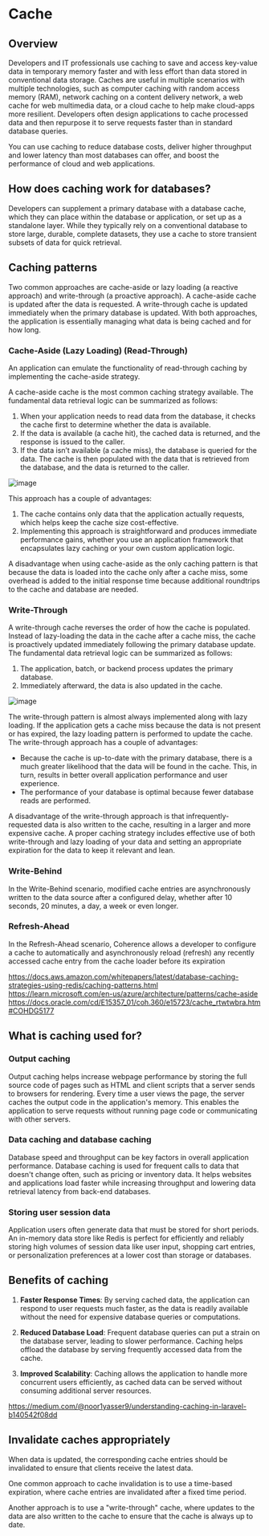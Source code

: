 # Cache

## Overview

Developers and IT professionals use caching to save and access key-value data in temporary memory faster and with less effort than data stored in conventional data storage. Caches are useful in multiple scenarios with multiple technologies, such as computer caching with random access memory (RAM), network caching on a content delivery network, a web cache for web multimedia data, or a cloud cache to help make cloud-apps more resilient. Developers often design applications to cache processed data and then repurpose it to serve requests faster than in standard database queries.

You can use caching to reduce database costs, deliver higher throughput and lower latency than most databases can offer, and boost the performance of cloud and web applications.

## How does caching work for databases?

Developers can supplement a primary database with a database cache, which they can place within the database or application, or set up as a standalone layer. While they typically rely on a conventional database to store large, durable, complete datasets, they use a cache to store transient subsets of data for quick retrieval.

## Caching patterns

Two common approaches are cache-aside or lazy loading (a reactive approach) and write-through (a proactive approach). A cache-aside cache is updated after the data is requested. A write-through cache is updated immediately when the primary database is updated. With both approaches, the application is essentially managing what data is being cached and for how long.

### Cache-Aside (Lazy Loading) (Read-Through)

An application can emulate the functionality of read-through caching by implementing the cache-aside strategy. 

A cache-aside cache is the most common caching strategy available. The fundamental data retrieval logic can be summarized as follows:

1. When your application needs to read data from the database, it checks the cache first to determine whether the data is available.
2. If the data is available (a cache hit), the cached data is returned, and the response is issued to the caller.
3. If the data isn’t available (a cache miss), the database is queried for the data. The cache is then populated with the data that is retrieved from the database, and the data is returned to the caller.

![image](https://github.com/lz2510/Tech/assets/1209204/b091659c-ea41-4c56-b157-1b598f175df0)

This approach has a couple of advantages:

1. The cache contains only data that the application actually requests, which helps keep the cache size cost-effective.
2. Implementing this approach is straightforward and produces immediate performance gains, whether you use an application framework that encapsulates lazy caching or your own custom application logic.

A disadvantage when using cache-aside as the only caching pattern is that because the data is loaded into the cache only after a cache miss, some overhead is added to the initial response time because additional roundtrips to the cache and database are needed.

### Write-Through

A write-through cache reverses the order of how the cache is populated. Instead of lazy-loading the data in the cache after a cache miss, the cache is proactively updated immediately following the primary database update. The fundamental data retrieval logic can be summarized as follows:

1. The application, batch, or backend process updates the primary database.
2. Immediately afterward, the data is also updated in the cache.

![image](https://github.com/lz2510/Tech/assets/1209204/670f1275-d591-4220-a411-e10082af83bb)

The write-through pattern is almost always implemented along with lazy loading. If the application gets a cache miss because the data is not present or has expired, the lazy loading pattern is performed to update the cache.
The write-through approach has a couple of advantages:
- Because the cache is up-to-date with the primary database, there is a much greater likelihood that the data will be found in the cache. This, in turn, results in better overall application performance and user experience.
- The performance of your database is optimal because fewer database reads are performed.

A disadvantage of the write-through approach is that infrequently-requested data is also written to the cache, resulting in a larger and more expensive cache.
A proper caching strategy includes effective use of both write-through and lazy loading of your data and setting an appropriate expiration for the data to keep it relevant and lean.

### Write-Behind

In the Write-Behind scenario, modified cache entries are asynchronously written to the data source after a configured delay, whether after 10 seconds, 20 minutes, a day, a week or even longer.

### Refresh-Ahead

In the Refresh-Ahead scenario, Coherence allows a developer to configure a cache to automatically and asynchronously reload (refresh) any recently accessed cache entry from the cache loader before its expiration

https://docs.aws.amazon.com/whitepapers/latest/database-caching-strategies-using-redis/caching-patterns.html  
https://learn.microsoft.com/en-us/azure/architecture/patterns/cache-aside  
https://docs.oracle.com/cd/E15357_01/coh.360/e15723/cache_rtwtwbra.htm#COHDG5177  

## What is caching used for?

### Output caching

Output caching helps increase webpage performance by storing the full source code of pages such as HTML and client scripts that a server sends to browsers for rendering. Every time a user views the page, the server caches the output code in the application's memory. This enables the application to serve requests without running page code or communicating with other servers.

### Data caching and database caching

Database speed and throughput can be key factors in overall application performance. Database caching is used for frequent calls to data that doesn't change often, such as pricing or inventory data. It helps websites and applications load faster while increasing throughput and lowering data retrieval latency from back-end databases.

### Storing user session data

Application users often generate data that must be stored for short periods. An in-memory data store like Redis is perfect for efficiently and reliably storing high volumes of session data like user input, shopping cart entries, or personalization preferences at a lower cost than storage or databases.

## Benefits of caching

1. **Faster Response Times**: By serving cached data, the application can respond to user requests much faster, as the data is readily available without the need for expensive database queries or computations.
   
2. **Reduced Database Load**: Frequent database queries can put a strain on the database server, leading to slower performance. Caching helps offload the database by serving frequently accessed data from the cache.

3. **Improved Scalability**: Caching allows the application to handle more concurrent users efficiently, as cached data can be served without consuming additional server resources.

https://medium.com/@noor1yasser9/understanding-caching-in-laravel-b140542f08dd

## Invalidate caches appropriately

When data is updated, the corresponding cache entries should be invalidated to ensure that clients receive the latest data. 

One common approach to cache invalidation is to use a time-based expiration, where cache entries are invalidated after a fixed time period. 

Another approach is to use a "write-through" cache, where updates to the data are also written to the cache to ensure that the cache is always up to date.

